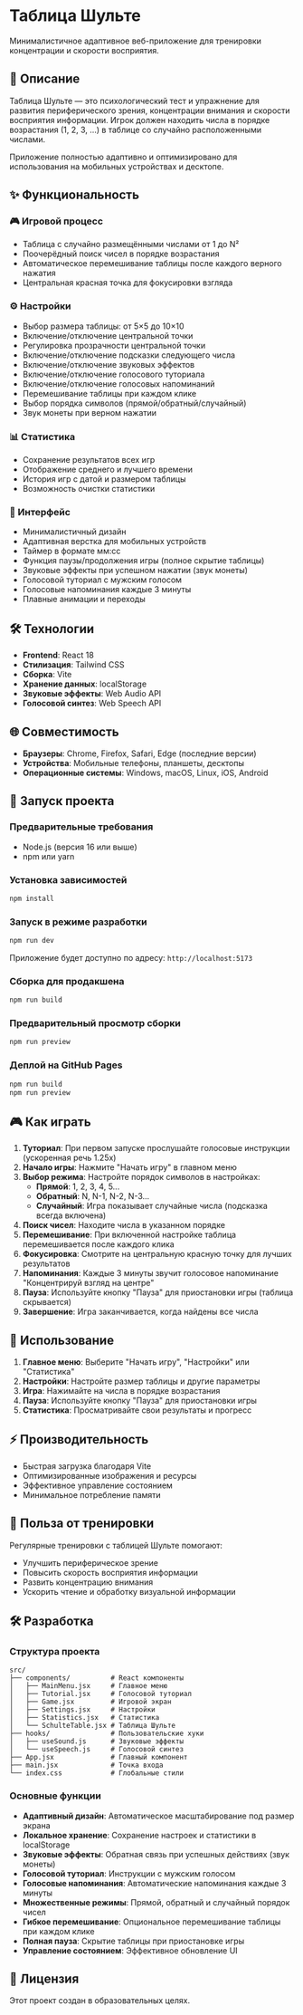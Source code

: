 # Таблица Шульте

Минималистичное адаптивное веб-приложение для тренировки концентрации и скорости восприятия.

## 🎯 Описание

Таблица Шульте — это психологический тест и упражнение для развития периферического зрения, концентрации внимания и скорости восприятия информации. Игрок должен находить числа в порядке возрастания (1, 2, 3, ...) в таблице со случайно расположенными числами.

Приложение полностью адаптивно и оптимизировано для использования на мобильных устройствах и десктопе.

## ✨ Функциональность

### 🎮 Игровой процесс
- Таблица с случайно размещёнными числами от 1 до N²
- Поочерёдный поиск чисел в порядке возрастания
- Автоматическое перемешивание таблицы после каждого верного нажатия
- Центральная красная точка для фокусировки взгляда

### ⚙️ Настройки
- Выбор размера таблицы: от 5×5 до 10×10
- Включение/отключение центральной точки
- Регулировка прозрачности центральной точки
- Включение/отключение подсказки следующего числа
- Включение/отключение звуковых эффектов
- Включение/отключение голосового туториала
- Включение/отключение голосовых напоминаний
- Перемешивание таблицы при каждом клике
- Выбор порядка символов (прямой/обратный/случайный)
- Звук монеты при верном нажатии

### 📊 Статистика
- Сохранение результатов всех игр
- Отображение среднего и лучшего времени
- История игр с датой и размером таблицы
- Возможность очистки статистики

### 🎨 Интерфейс
- Минималистичный дизайн
- Адаптивная верстка для мобильных устройств
- Таймер в формате мм:сс
- Функция паузы/продолжения игры (полное скрытие таблицы)
- Звуковые эффекты при успешном нажатии (звук монеты)
- Голосовой туториал с мужским голосом
- Голосовые напоминания каждые 3 минуты
- Плавные анимации и переходы

## 🛠️ Технологии

- **Frontend**: React 18
- **Стилизация**: Tailwind CSS
- **Сборка**: Vite
- **Хранение данных**: localStorage
- **Звуковые эффекты**: Web Audio API
- **Голосовой синтез**: Web Speech API

## 🌐 Совместимость

- **Браузеры**: Chrome, Firefox, Safari, Edge (последние версии)
- **Устройства**: Мобильные телефоны, планшеты, десктопы
- **Операционные системы**: Windows, macOS, Linux, iOS, Android

## 🚀 Запуск проекта

### Предварительные требования
- Node.js (версия 16 или выше)
- npm или yarn

### Установка зависимостей
```bash
npm install
```

### Запуск в режиме разработки
```bash
npm run dev
```

Приложение будет доступно по адресу: `http://localhost:5173`

### Сборка для продакшена
```bash
npm run build
```

### Предварительный просмотр сборки
```bash
npm run preview
```

### Деплой на GitHub Pages
```bash
npm run build
npm run preview
```

## 🎮 Как играть

1. **Туториал**: При первом запуске прослушайте голосовые инструкции (ускоренная речь 1.25x)
2. **Начало игры**: Нажмите "Начать игру" в главном меню
3. **Выбор режима**: Настройте порядок символов в настройках:
   - **Прямой**: 1, 2, 3, 4, 5...
   - **Обратный**: N, N-1, N-2, N-3...
   - **Случайный**: Игра показывает случайные числа (подсказка всегда включена)
4. **Поиск чисел**: Находите числа в указанном порядке
5. **Перемешивание**: При включенной настройке таблица перемешивается после каждого клика
6. **Фокусировка**: Смотрите на центральную красную точку для лучших результатов
7. **Напоминания**: Каждые 3 минуты звучит голосовое напоминание "Концентрируй взгляд на центре"
8. **Пауза**: Используйте кнопку "Пауза" для приостановки игры (таблица скрывается)
9. **Завершение**: Игра заканчивается, когда найдены все числа

## 📱 Использование

1. **Главное меню**: Выберите "Начать игру", "Настройки" или "Статистика"
2. **Настройки**: Настройте размер таблицы и другие параметры
3. **Игра**: Нажимайте на числа в порядке возрастания
4. **Пауза**: Используйте кнопку "Пауза" для приостановки игры
5. **Статистика**: Просматривайте свои результаты и прогресс

## ⚡ Производительность

- Быстрая загрузка благодаря Vite
- Оптимизированные изображения и ресурсы
- Эффективное управление состоянием
- Минимальное потребление памяти

## 🎯 Польза от тренировки

Регулярные тренировки с таблицей Шульте помогают:
- Улучшить периферическое зрение
- Повысить скорость восприятия информации
- Развить концентрацию внимания
- Ускорить чтение и обработку визуальной информации

## 🛠️ Разработка

### Структура проекта
```
src/
├── components/          # React компоненты
│   ├── MainMenu.jsx     # Главное меню
│   ├── Tutorial.jsx     # Голосовой туториал
│   ├── Game.jsx         # Игровой экран
│   ├── Settings.jsx     # Настройки
│   ├── Statistics.jsx   # Статистика
│   └── SchulteTable.jsx # Таблица Шульте
├── hooks/               # Пользовательские хуки
│   ├── useSound.js      # Звуковые эффекты
│   └── useSpeech.js     # Голосовой синтез
├── App.jsx              # Главный компонент
├── main.jsx             # Точка входа
└── index.css            # Глобальные стили
```

### Основные функции
- **Адаптивный дизайн**: Автоматическое масштабирование под размер экрана
- **Локальное хранение**: Сохранение настроек и статистики в localStorage
- **Звуковые эффекты**: Обратная связь при успешных действиях (звук монеты)
- **Голосовой туториал**: Инструкции с мужским голосом
- **Голосовые напоминания**: Автоматические напоминания каждые 3 минуты
- **Множественные режимы**: Прямой, обратный и случайный порядок чисел
- **Гибкое перемешивание**: Опциональное перемешивание таблицы при каждом клике
- **Полная пауза**: Скрытие таблицы при приостановке игры
- **Управление состоянием**: Эффективное обновление UI

## 📄 Лицензия

Этот проект создан в образовательных целях. 